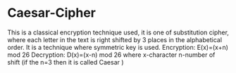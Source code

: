 # Caesar-Cipher
This is a classical encryption technique used, it is one of substitution cipher, where each letter in the text is right shifted by 3 places in the alphabetical order.
It is a technique where symmetric key is used. 
Encryption:
E(x)=(x+n) mod 26
Decryption:
D(x)=(x-n) mod 26
where x-character
      n-number of shift (if the n=3 then it is called Caesar )
